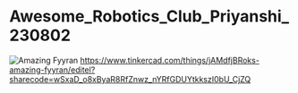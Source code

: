# Awesome_Robotics_Club_Priyanshi_230802
![Amazing Fyyran](https://github.com/priyanshia23/Awesome_Robotics_Club_Priyanshi_230802/assets/166360146/b447e9e8-d03a-4adf-affe-9918b4196290)
https://www.tinkercad.com/things/jAMdfjBRoks-amazing-fyyran/editel?sharecode=wSxaD_o8xByaR8RfZnwz_nYRfGDUYtkkszI0bU_CjZQ
